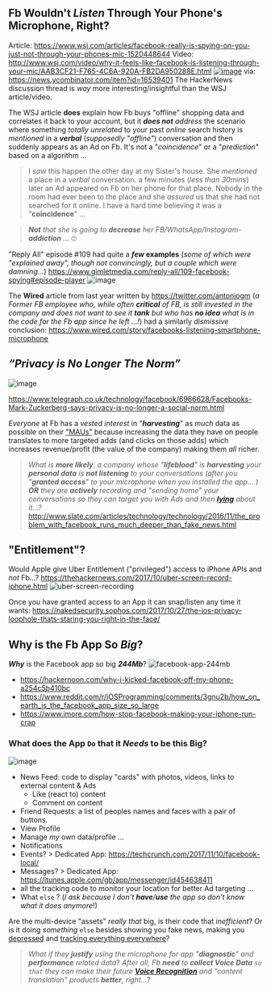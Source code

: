 ## Fb Wouldn't _Listen_ Through Your Phone's Microphone, Right?

Article: https://www.wsj.com/articles/facebook-really-is-spying-on-you-just-not-through-your-phones-mic-1520448644
Video: http://www.wsj.com/video/why-it-feels-like-facebook-is-listening-through-your-mic/AAB3CF21-F765-4C6A-920A-FB2DA950288E.html
[![image](https://user-images.githubusercontent.com/194400/37214994-a7ff78d8-23ae-11e8-8801-0b049a58641b.png)](http://www.wsj.com/video/why-it-feels-like-facebook-is-listening-through-your-mic/AAB3CF21-F765-4C6A-920A-FB2DA950288E.html)
via: https://news.ycombinator.com/item?id=16539401
The HackerNews discussion thread is _way_ more interesting/insightful than the WSJ article/video.

The WSJ article **does** explain how Fb buys "offline" shopping data
and correlates it back to your account,
but it ***does not*** _address_ the scenario
where something _totally unrelated_ to your past _online_ search history
is _mentioned_ in a ***verbal*** (_supposedly "offline"_) conversation
and then suddenly appears as an Ad on Fb.
It's not a "_coincidence_" or a "_prediction_" based on a algorithm ...

> I _saw_ this happen the other day at my Sister's house.
She _mentioned_ a place in a _verbal_ conversation.
a few minutes (_less than 30mins_) later an Ad appeared on Fb on her phone for that place.
Nobody in the room had ever been to the place
and she _assured_ us that she had not searched for it online.
I have a hard time believing it was a "**coincidence**" ...

> _**Not** that she is going to **decrease** her FB/WhatsApp/Instagram-**addiction** ..._ 🙄

"Reply All" episode #109 had quite a **_few_ examples**
(_some of which were "explained away", though not convincingly, but a couple which were damning..._)
https://www.gimletmedia.com/reply-all/109-facebook-spying#episode-player
![image](https://user-images.githubusercontent.com/194400/37226954-838668e8-23d3-11e8-8f3c-07ccb844d336.png)


The **Wired** article from last year written by https://twitter.com/antoniogm
(_a Former FB employee who, while often **critical** of FB, is still invested in the company and does not want to see it **tank** but who has **no idea** what is in the code for the Fb app since he left  ...!_)
had a similarly _dismissive_ conclusion:
https://www.wired.com/story/facebooks-listening-smartphone-microphone

## _“Privacy is No Longer The Norm”_

![image](https://user-images.githubusercontent.com/194400/37229443-e843c926-23db-11e8-8680-958f6b499db3.png)

https://www.telegraph.co.uk/technology/facebook/6966628/Facebooks-Mark-Zuckerberg-says-privacy-is-no-longer-a-social-norm.html

_Everyone_ at Fb has a _vested interest_ in "***harvesting***" as _much_ data as possible on their ["MAUs"](https://en.wikipedia.org/wiki/Monthly_active_users)
because increasing the data they have on people translates to more targeted adds (and clicks on those adds) which increases revenue/profit (the value of the company) making them _all_ richer.

> _What is **more likely**:
> a company whose "**lifeblood**" is **harvesting** your **personal data**
> is **not listening** to your conversations (after you "**granted access**"
> to your microphone when you installed the app... )_
> _**OR** they are **actively** recording and "sending home" your conversations
> so they can _target_ you with Ads and then [**lying**](https://qz.com/1004070/facebook-fb-built-an-ai-system-that-learned-to-lie-to-get-what-it-wants) about it...?_
http://www.slate.com/articles/technology/technology/2016/11/the_problem_with_facebook_runs_much_deeper_than_fake_news.html

## "Entitlement"?

Would Apple give Uber Entitlement ("privileged") access to iPhone APIs and _not_ Fb...?
https://thehackernews.com/2017/10/uber-screen-record-iphone.html
![uber-screen-recording](https://user-images.githubusercontent.com/194400/37216984-38559368-23b4-11e8-93eb-51308979cada.png)

Once you have granted access to an App it can snap/listen any time it wants:
https://nakedsecurity.sophos.com/2017/10/27/the-ios-privacy-loophole-thats-staring-you-right-in-the-face/

## Why is the Fb App So _Big_?

***Why*** is the Facebook app so big ***244Mb***?
![facebook-app-244mb](https://user-images.githubusercontent.com/194400/37218193-9fc4020c-23b7-11e8-9fa6-fe578237f62a.png)
+ https://hackernoon.com/why-i-kicked-facebook-off-my-phone-a254c5b410bc
+ https://www.reddit.com/r/iOSProgramming/comments/3gnu2b/how_on_earth_is_the_facebook_app_size_so_large
+ https://www.imore.com/how-stop-facebook-making-your-iphone-run-crap


### What does the App `Do` that it _Needs_ to be this Big?

![image](https://user-images.githubusercontent.com/194400/37219585-cefbe374-23bb-11e8-9a9c-34872bac5426.png)
+ News Feed: code to display "cards" with photos, videos, links to external content & Ads
  + Like (react to) content
  + Comment on content
+ Friend Requests: a list of peoples names and faces with a pair of buttons.
+ View Profile
+ Manage _my_ own data/profile ...
+ Notifications
+ Events? > Dedicated App: https://techcrunch.com/2017/11/10/facebook-local/
+ Messages? > Dedicated App: https://itunes.apple.com/gb/app/messenger/id454638411
+ all the tracking code to monitor your location for better Ad targeting ...
+ What `else` ? (_I ask because I don't **have**/**use** the app so don't know what it does anymore_!)

Are the multi-device "assets" _really that_ big, is their code that _inefficient_?
Or is it doing _something_ `else` besides showing you fake news,
making you [depressed](https://hbr.org/2017/04/a-new-more-rigorous-study-confirms-the-more-you-use-facebook-the-worse-you-feel) and [tracking everything everywhere](https://fieldguide.gizmodo.com/all-the-ways-facebook-tracks-you-that-you-might-not-kno-1795604150)?

> _What if they **justify** using the microphone for app "**diagnostic**" and **performance** related data_?
> _After all, Fb **need** to **collect Voice Data** `so that` they can make their future [**Voice Recognition**](https://theintercept.com/2018/01/19/voice-recognition-technology-nsa/)
and "content translation" products **better**, right..._?
